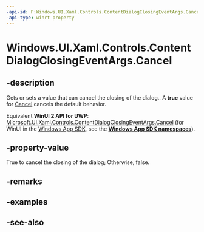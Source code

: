 ```yaml
---
-api-id: P:Windows.UI.Xaml.Controls.ContentDialogClosingEventArgs.Cancel
-api-type: winrt property
---
```


<!-- Property syntax
public bool Cancel { get;  set; }
-->

# Windows.UI.Xaml.Controls.ContentDialogClosingEventArgs.Cancel

## -description
Gets or sets a value that can cancel the closing of the dialog.. A **true** value for [Cancel](contentdialogbuttonclickeventargs_cancel.md) cancels the default behavior.

Equivalent **WinUI 2 API for UWP**: [Microsoft.UI.Xaml.Controls.ContentDialogClosingEventArgs.Cancel](/windows/winui/api/microsoft.ui.xaml.controls.contentdialogclosingeventargs.cancel) (for WinUI in the [Windows App SDK](/windows/apps/windows-app-sdk/), see the **[Windows App SDK namespaces](/windows/windows-app-sdk/api/winrt/)**).

## -property-value
True to cancel the closing of the dialog; Otherwise, false.

## -remarks

## -examples

## -see-also
